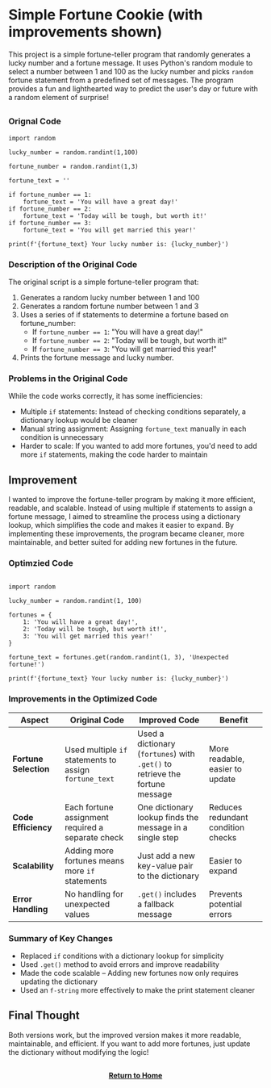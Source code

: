 # Simple Fortune Cookie (with improvements shown)

This project is a simple fortune-teller program that randomly generates a lucky number and a fortune message. It uses Python's random module to select a number between 1 and 100 as the lucky number and picks ```random``` fortune statement from a predefined set of messages. The program provides a fun and lighthearted way to predict the user's day or future with a random element of surprise!

<h2></h2>

<h3>Orignal Code</h3>

```
import random

lucky_number = random.randint(1,100)

fortune_number = random.randint(1,3)

fortune_text = ''

if fortune_number == 1:
    fortune_text = 'You will have a great day!'
if fortune_number == 2:
    fortune_text = 'Today will be tough, but worth it!'
if fortune_number == 3:
    fortune_text = 'You will get married this year!'

print(f'{fortune_text} Your lucky number is: {lucky_number}')

```

<h3>Description of the Original Code</h3>

The original script is a simple fortune-teller program that:

1. Generates a random lucky number between 1 and 100
2. Generates a random fortune number between 1 and 3
3. Uses a series of if statements to determine a fortune based on fortune_number:
    - If ```fortune_number == 1```: "You will have a great day!"
    - If ```fortune_number == 2```: "Today will be tough, but worth it!"
    - If ```fortune_number == 3```: "You will get married this year!"   
4. Prints the fortune message and lucky number.

<h3>Problems in the Original Code</h3>

While the code works correctly, it has some inefficiencies:

- Multiple ```if``` statements: Instead of checking conditions separately, a dictionary lookup would be cleaner
- Manual string assignment: Assigning ```fortune_text``` manually in each condition is unnecessary
- Harder to scale: If you wanted to add more fortunes, you'd need to add more ```if``` statements, making the code harder to maintain

<h2>Improvement</h2>

I wanted to improve the fortune-teller program by making it more efficient, readable, and scalable. Instead of using multiple if statements to assign a fortune message, I aimed to streamline the process using a dictionary lookup, which simplifies the code and makes it easier to expand. By implementing these improvements, the program became cleaner, more maintainable, and better suited for adding new fortunes in the future.

<h3>Optimzied Code</h3>

```

import random

lucky_number = random.randint(1, 100)

fortunes = {
    1: 'You will have a great day!',
    2: 'Today will be tough, but worth it!',
    3: 'You will get married this year!'
}

fortune_text = fortunes.get(random.randint(1, 3), 'Unexpected fortune!')

print(f'{fortune_text} Your lucky number is: {lucky_number}')

```

<h3>Improvements in the Optimized Code</h3>

| **Aspect**          | **Original Code** | **Improved Code** | **Benefit** |
|---------------------|-------------------|-------------------|-------------|
| **Fortune Selection** | Used multiple `if` statements to assign `fortune_text` | Used a dictionary (`fortunes`) with `.get()` to retrieve the fortune message | More readable, easier to update          |
| **Code Efficiency**  | Each fortune assignment required a separate check | One dictionary lookup finds the message in a single step | Reduces redundant condition checks       |
| **Scalability**      | Adding more fortunes means more `if` statements   | Just add a new key-value pair to the dictionary | Easier to expand                          |
| **Error Handling**   | No handling for unexpected values                 | `.get()` includes a fallback message         | Prevents potential errors                 |

<h3>Summary of Key Changes</h3>

- Replaced ```if``` conditions with a dictionary lookup for simplicity
- Used ```.get()``` method to avoid errors and improve readability
- Made the code scalable – Adding new fortunes now only requires updating the dictionary
- Used an ```f-string``` more effectively to make the print statement cleaner

<h2>Final Thought</h2>

Both versions work, but the improved version makes it more readable, maintainable, and efficient. If you want to add more fortunes, just update the dictionary without modifying the logic!

<h2></h2>
<p align="center">
  <a href="https://github.com/rlangc"><b>Return to Home</b></a>
